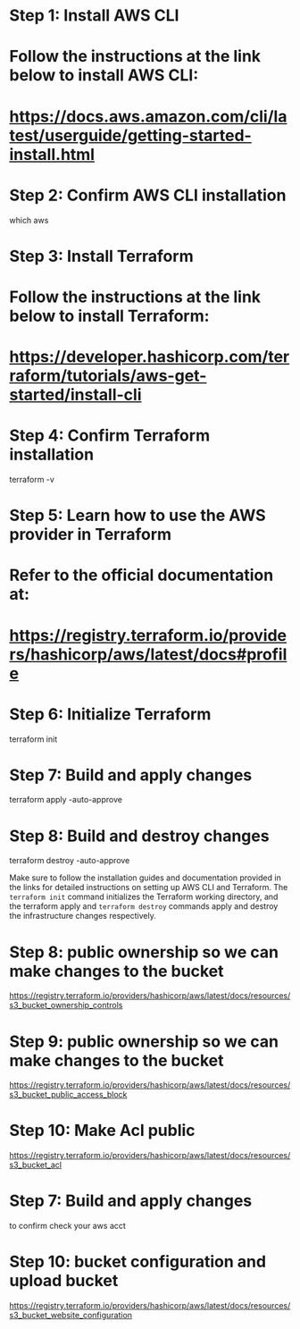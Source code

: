 # Step 1: Install AWS CLI

# Follow the instructions at the link below to install AWS CLI:

# https://docs.aws.amazon.com/cli/latest/userguide/getting-started-install.html

# Step 2: Confirm AWS CLI installation

which aws

# Step 3: Install Terraform

# Follow the instructions at the link below to install Terraform:

# https://developer.hashicorp.com/terraform/tutorials/aws-get-started/install-cli

# Step 4: Confirm Terraform installation

terraform -v

# Step 5: Learn how to use the AWS provider in Terraform

# Refer to the official documentation at:

# https://registry.terraform.io/providers/hashicorp/aws/latest/docs#profile

# Step 6: Initialize Terraform

terraform init

# Step 7: Build and apply changes

terraform apply -auto-approve

# Step 8: Build and destroy changes

terraform destroy -auto-approve

Make sure to follow the installation guides and documentation provided in the links for detailed instructions on setting up AWS CLI and Terraform. The `terraform init` command initializes the Terraform working directory, and the terraform apply and `terraform destroy` commands apply and destroy the infrastructure changes respectively.

# Step 8: public ownership so we can make changes to the bucket

https://registry.terraform.io/providers/hashicorp/aws/latest/docs/resources/s3_bucket_ownership_controls

# Step 9: public ownership so we can make changes to the bucket

https://registry.terraform.io/providers/hashicorp/aws/latest/docs/resources/s3_bucket_public_access_block

# Step 10: Make Acl public

https://registry.terraform.io/providers/hashicorp/aws/latest/docs/resources/s3_bucket_acl

# Step 7: Build and apply changes

to confirm check your aws acct

# Step 10: bucket configuration and upload bucket

https://registry.terraform.io/providers/hashicorp/aws/latest/docs/resources/s3_bucket_website_configuration

